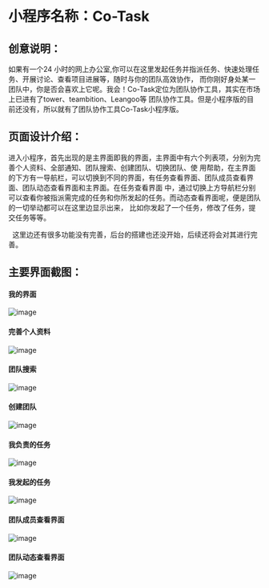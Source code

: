 # 小程序名称：Co-Task
## 创意说明：
 如果有一个24 小时的网上办公室,你可以在这里发起任务并指派任务、快速处理任务、开展讨论、查看项目进展等，随时与你的团队高效协作，
 而你刚好身处某一团队中，你是否会喜欢上它呢。我会！Co-Task定位为团队协作工具，其实在市场上已进有了tower、teambition、Leangoo等
 团队协作工具。但是小程序版的目前还没有，所以就有了团队协作工具Co-Task小程序版。
## 页面设计介绍：
 进入小程序，首先出现的是主界面即我的界面，主界面中有六个列表项，分别为完善个人资料、全部通知、团队搜索、创建团队、切换团队、使
 用帮助，在主界面的下方有一导航栏，可以切换到不同的界面，有任务查看界面、团队成员查看界面、团队动态查看界面和主界面。在任务查看界面
 中，通过切换上方导航栏分别可以查看你被指派需完成的任务和你所发起的任务。而动态查看界面呢，便是团队的一切举动都可以在这里边显示出来，
 比如你发起了一个任务，修改了任务，提交任务等等。
 
   这里边还有很多功能没有完善，后台的搭建也还没开始，后续还将会对其进行完善。
## 主要界面截图：
#### 我的界面
![image](https://raw.githubusercontent.com/guorunlin/web-wechat-2017/master/1514080901209/pages/image/index.png)
#### 完善个人资料
![image](https://raw.githubusercontent.com/guorunlin/web-wechat-2017/master/1514080901209/pages/image/informaton.jpg)
#### 团队搜索
![image](https://raw.githubusercontent.com/guorunlin/web-wechat-2017/master/1514080901209/pages/image/search.jpg)
#### 创建团队
![image](https://raw.githubusercontent.com/guorunlin/web-wechat-2017/master/1514080901209/pages/image/create.png)
#### 我负责的任务
![image](https://raw.githubusercontent.com/guorunlin/web-wechat-2017/master/1514080901209/pages/image/res_work.jpg)
#### 我发起的任务
![image](https://raw.githubusercontent.com/guorunlin/web-wechat-2017/master/1514080901209/pages/image/take_work.png)
#### 团队成员查看界面
![image](https://raw.githubusercontent.com/guorunlin/web-wechat-2017/master/1514080901209/pages/image/member.png)
#### 团队动态查看界面
![image](https://raw.githubusercontent.com/guorunlin/web-wechat-2017/master/1514080901209/pages/image/activity.png)
